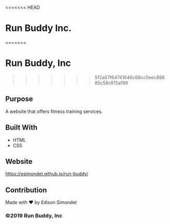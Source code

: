 <<<<<<< HEAD
# Run Buddy Inc.
=======
# Run Buddy, Inc
>>>>>>> 5f2a67f64741646c68cc0eec88885c58c615af99

## Purpose
A website that offers fitness training services. 

## Built With
* HTML
* CSS

## Website
https://esimondet.github.io/run-buddy/

## Contribution
Made with ❤️ by Edison Simondet

### ©️2019 Run Buddy, Inc 
